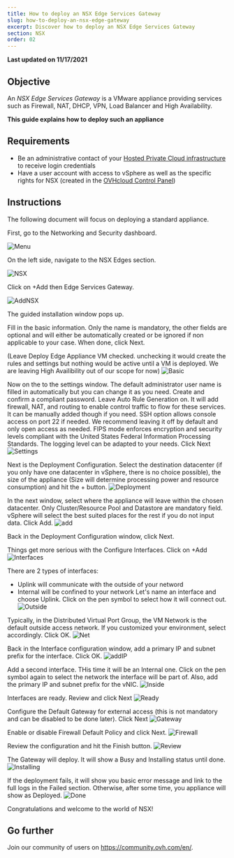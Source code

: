 ```yaml
---
title: How to deploy an NSX Edge Services Gateway
slug: how-to-deploy-an-nsx-edge-gateway
excerpt: Discover how to deploy an NSX Edge Services Gateway
section: NSX
order: 02
---
```


**Last updated on 11/17/2021**

## Objective

An *NSX Edge Services Gateway* is a VMware appliance providing services such as Firewall, NAT, DHCP, VPN, Load Balancer and High Availability.

**This guide explains how to deploy such an appliance**

## Requirements

- Be an administrative contact of your [Hosted Private Cloud infrastructure](https://www.ovhcloud.com/en-gb/enterprise/products/hosted-private-cloud/) to receive login credentials
- Have a user account with access to vSphere as well as the specific rights for NSX (created in the [OVHcloud Control Panel](https://www.ovh.com/auth/?action=gotomanager&from=https://www.ovh.co.uk/&ovhSubsidiary=GB))

## Instructions

The following document will focus on deploying a standard appliance.

First, go to the Networking and Security dashboard.

![Menu](images/en01dash.png)

On the left side, navigate to the NSX Edges section.

![NSX](images/en02nsx.png)

Click on +Add then Edge Services Gateway.

![AddNSX](images/en03add.png)

The guided installation  window pops up.

Fill in the basic information. Only the name is mandatory, the other fields are optional and will either be automatically created or be ignored if non applicable to your case. When done, click Next.

(Leave Deploy Edge Appliance VM checked. unchecking it would create the rules and settings but nothing would be active until a VM is deployed. We are leaving High Availibility out of our scope for now)
![Basic](images/en04basic.png)

Now on the to the settings window.
The default administrator user name is filled in automatically but you can change it as you need.
Create and confirm a compliant password.
Leave Auto Rule Generation on. It will add firewall, NAT, and routing to enable control traffic to flow for these services. It can be manually added though if you need.
SSH option allows console access on port 22 if needed. We recommend leaving it off by default and only open access as needed. 
FIPS mode enforces encryption and security levels compliant with the United States Federal Information Processing Standards. 
The logging level can be adapted to your needs.
Click Next
![Settings](images/en05settings.png)

Next is the Deployment Configuration.
Select the destination datacenter (if you only have one datacenter in vSphere, there is no choice possible), the size of the appliance (Size will determine processing power and resource consumption) and hit the + button.
![Deployment](images/en06deploy.png)

In the next window, select where the appliance will leave within the chosen datacenter.
Only Cluster/Resource Pool and Datastore are mandatory field. vSphere will select the best suited places for the rest if you do not input data.
Click Add.
![add](images/en07add.png)

Back in the Deployment Configuration window, click Next.

Things get more serious with the Configure Interfaces.
Click on +Add
![Interfaces](images/en08inter.png)

There are 2 types of interfaces:
- Uplink will communicate with the outside of your netword
- Internal will be confined to your network
Let's name an interface and choose Uplink. Click on the pen symbol to select how it will connect out.
![Outside](images/en09out.png)

Typically, in the Distributed Virtual Port Group, the VM Network is the default outside access network. If you customized your environment, select accordingly.
Click OK.
![Net](images/en10standard.png)

Back in the Interface configuration window, add a primary IP and subnet prefix for the interface. 
Click OK.
![addIP](images/en10standard02.png)

Add a second interface. THis time it will be an Internal one.
Click on the pen symbol again to select the network the interface will be part of.
Also, add the primary IP and subnet prefix for the vNIC.
![Inside](images/en11in.png)

Interfaces are ready. Review and click Next
![Ready](images/en12ready.png)

Configure the Default Gateway for external access (this is not mandatory and can be disabled to be done later).
Click Next
![Gateway](images/en13gw.png)

Enable or disable Firewall Default Policy and click Next.
![Firewall](images/en14fw.png)

Review the configuration and hit the Finish button.
![Review](images/en15review.png)

The Gateway will deploy. It will show a Busy and Installing status until done.
![Installing](images/en16busy.png)

If the deployment fails, it will show you basic error message and link to the full logs in the Failed section.
Otherwise, after some time, you appliance will show as Deployed.
![Done](images/en17dones.png)

Congratulations and welcome to the world of NSX!


## Go further

Join our community of users on <https://community.ovh.com/en/>.
